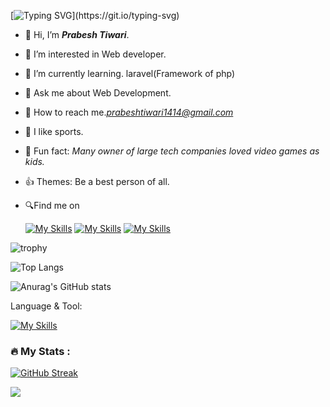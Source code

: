 [![Typing SVG](https://readme-typing-svg.demolab.com?font=Fira+Code&weight=600&size=30&pause=1000&color=F7F7F7&random=false&width=435&lines=Details+below+%F0%9F%91%87.)](https://git.io/typing-svg)
- 👋 Hi, I’m <b><i>Prabesh Tiwari</b></i>.
- 👀 I’m interested in Web developer.
- 🌱 I’m currently learning. laravel(Framework of php)
- 💬  Ask me about Web Development.
- 🤝 How to reach me.<i>prabeshtiwari1414@gmail.com</i>
- 💓 I like sports.
- 🙂 Fun fact: <i>Many owner of large tech     companies loved video games as kids.</i>
- 👍 Themes: Be a best person of all.
- 🔍Find me on

   <a herf="https://www.instagram.com/prabeshtiwari1414/" target="_blank"> [![My Skills](https://skillicons.dev/icons?i=instagram)](https://www.instagram.com/prabeshtiwari1414/)</a>
   <a herf="https://www.linkedin.com/in/prabeshtiwari1414/" target="_blank"> [![My Skills](https://skillicons.dev/icons?i=linkedin)](https://www.linkedin.com/in/prabeshtiwari1414/)</a>
   <a herf="http://prabeshtiwari.com.np/" target="_blank"> [![My Skills](https://skillicons.dev/icons?i=webpack)](http://prabeshtiwari.com.np/)</a>



![trophy](https://github-profile-trophy.vercel.app/?username=prabeshtiwari1414&theme=onedark)


![Top Langs](https://github-readme-stats.vercel.app/api/top-langs/?username=prabeshtiwari1414&theme=merko&hide_progress=true)


  ![Anurag's GitHub stats](https://github-readme-stats.vercel.app/api?username=prabeshtiwari1414&theme=merko&show_icons=true)


Language & Tool:  

[![My Skills](https://skillicons.dev/icons?i=laravel,html,css,bootstrap,js,jquery,c,cs,cpp,java,dotnet,php,git,github,linux,mysql,discord,materialui,ps,vscode)]()
<!---
prabeshtiwari1414/prabeshtiwari1414 is a ✨ special ✨ repository because its `README.md` (this file) appears on your GitHub profile.
You can click the Preview link to take a look at your changes.
--->
### :fire: My Stats :
[![GitHub Streak](https://streak-stats.demolab.com/?user=prabeshtiwari1414&theme=merko)](https://git.io/streak-stats)


![](https://komarev.com/ghpvc/?username=prabeshtiwari&color=brightgreen)


